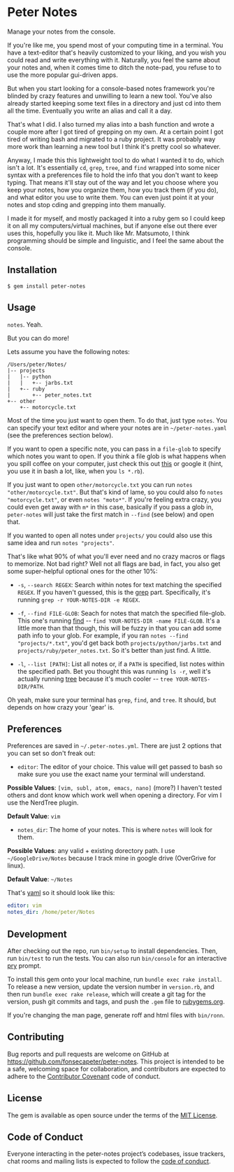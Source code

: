 # Peter Notes

Manage your notes from the console.

If you're like me, you spend most of your computing time in a terminal. You have a text-editor that's heavily customized to your liking, and you wish you could read and write everything with it. Naturally, you feel the same about your notes and, when it comes time to ditch the note-pad, you refuse to to use the more popular gui-driven apps.

But when you start looking for a console-based notes framework you're blinded by crazy features and unwilling to learn a new tool. You've also already started keeping some text files in a directory and just cd into them all the time. Eventually you write an alias and call it a day.

That's what I did. I also turned my alias into a bash function and wrote a couple more after I got tired of grepping on my own. At a certain point I got tired of writing bash and migrated to a ruby project. It was probably way more work than learning a new tool but I think it's pretty cool so whatever.

Anyway, I made this this lightweight tool to do what I wanted it to do, which isn't a lot. It's essentially `cd`, `grep`, `tree`, and `find` wrapped into some nicer syntax with a preferences file to hold the info that you don't want to keep typing. That means it'll stay out of the way and let you choose where you keep your notes, how you organize them, how you track them (if you do), and what editor you use to write them. You can even just point it at your notes and stop cding and grepping into them manually.

I made it for myself, and mostly packaged it into a ruby gem so I could keep it on all my computers/virtual machines, but if anyone else out there ever uses this, hopefully you like it. Much like Mr. Matsumoto, I think programming should be simple and linguistic, and I feel the same about the console.

## Installation

    $ gem install peter-notes

## Usage

`notes`. Yeah.

But you can do more!

Lets assume you have the following notes:

    /Users/peter/Notes/
    |-- projects
    |   |-- python
    |   |   +-- jarbs.txt
    |   +-- ruby
    |       +-- peter_notes.txt
    +-- other
        +-- motorcycle.txt

Most of the time you just want to open them. To do that, just type `notes`. You can specify your text editor and where your notes are in `~/peter-notes.yaml` (see the preferences section below).

If you want to open a specific note, you can pass in a `file-glob` to specify which notes you want to open. If you think a file glob is what happens when you spill coffee on your computer, just check this out [this](http://tldp.org/LDP/abs/html/globbingref.html) or google it (hint, you use it in bash a lot, like, when you `ls *.rb`).

If you just want to open `other/motorcycle.txt` you can run `notes "other/motorcycle.txt"`. But that's kind of lame, so you could also fo `notes "motorcycle.txt"`, or even `notes "moto*"`. If you're feeling extra crazy, you could even get away with `m*` in this case, basically if you pass a glob in, `peter-notes` will just take the first match in `--find` (see below) and open that.

If you wanted to open all notes under `projects/` you could also use this same idea and run `notes "projects"`.

That's like what 90% of what you'll ever need and no crazy macros or flags to memorize. Not bad right? Well not all flags are bad, in fact, you also get some super-helpful optional ones for the other 10%:

  - `-s`, `--search REGEX`:
  Search within notes for text matching the specified `REGEX`. If you haven't guessed, this is the [grep](http://linuxcommand.org/man_pages/grep1.html) part. Specifically, it's running `grep -r YOUR-NOTES-DIR -e REGEX`.

  - `-f`, `--find FILE-GLOB`:
  Seach for notes that match the specified file-glob. This one's running [find](http://linuxcommand.org/man_pages/find1.html) -- `find YOUR-NOTES-DIR -name FILE-GLOB`. It's a little more than that though, this will be fuzzy in that you can add some path info to your glob. For example, if you ran `notes --find "projects/*.txt"`, you'd get back both `projects/python/jarbs.txt` and `projects/ruby/peter_notes.txt`. So it's better than just find. A little.

  - `-l`, `--list [PATH]`:
  List all notes or, if a `PATH` is specified, list notes within the specified path. Bet you thought this was running `ls -r`, well it's actually running [tree](http://linuxcommand.org/man_pages/tree1.html) because it's much cooler -- `tree YOUR-NOTES-DIR/PATH`.

Oh yeah, make sure your terminal has `grep`, `find`, and `tree`. It should, but depends on how crazy your 'gear' is.

## Preferences

Preferences are saved in `~/.peter-notes.yml`. There are just 2 options that you can set so don't freak out:

  - `editor`:
  The editor of your choice. This value will get passed to bash so make sure you use the exact name your terminal will understand.

  **Possible Values**: `[vim, subl, atom, emacs, nano]`
  (more?) I haven't tested others and dont know which work well when opening a directory. For vim I use the NerdTree plugin.

  **Default Value**: `vim`

  - `notes_dir`:
  The home of your notes. This is where `notes` will look for them.

  **Possible Values**: any valid + existing dorectory path. I use `~/GoogleDrive/Notes` because I track mine in google drive (OverGrive for linux).

  **Default Value**: `~/Notes`

That's [yaml](http://www.yaml.org/start.html) so it should look like this:

```yaml
editor: vim
notes_dir: /home/peter/Notes
```

## Development

After checking out the repo, run `bin/setup` to install dependencies. Then, run `bin/test` to run the tests. You can also run `bin/console` for an interactive [pry](http://pryrepl.org/) prompt.

To install this gem onto your local machine, run `bundle exec rake install`. To release a new version, update the version number in `version.rb`, and then run `bundle exec rake release`, which will create a git tag for the version, push git commits and tags, and push the `.gem` file to [rubygems.org](https://rubygems.org).

If you're changing the man page, generate roff and html files with `bin/ronn`.

## Contributing

Bug reports and pull requests are welcome on GitHub at https://github.com/fonsecapeter/peter-notes. This project is intended to be a safe, welcoming space for collaboration, and contributors are expected to adhere to the [Contributor Covenant](http://contributor-covenant.org) code of conduct.

## License

The gem is available as open source under the terms of the [MIT License](http://opensource.org/licenses/MIT).

## Code of Conduct

Everyone interacting in the peter-notes project’s codebases, issue trackers, chat rooms and mailing lists is expected to follow the [code of conduct](https://github.com/fonsecapeter/peter-notes/blob/master/CODE_OF_CONDUCT.md).
